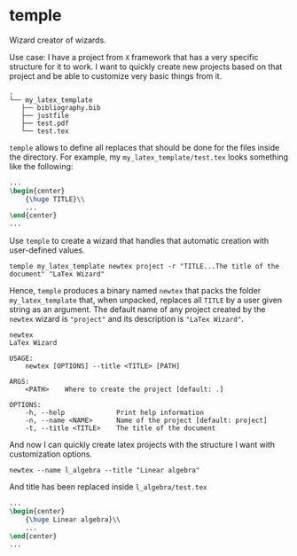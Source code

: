 # temple
Wizard creator of wizards.

Use case: I have a project from `X` framework that has a very specific structure for it to work. I want to quickly create new projects based on that project and be able to customize very basic things from it.

```
.
└── my_latex_template
   ├── bibliography.bib
   ├── justfile
   ├── test.pdf
   └── test.tex 
```

`temple` allows to define all replaces that should be done for the files inside the directory.
For example, my `my_latex_template/test.tex` looks something like the following:

```latex
...
\begin{center}
    {\huge TITLE}\\
    ...
\end{center}
...
```

Use `temple` to create a wizard that handles that automatic creation with user-defined values.

```
temple my_latex_template newtex project -r "TITLE...The title of the document" "LaTex Wizard"
```

Hence, `temple` produces a binary named `newtex` that packs the folder `my_latex_template` that, when unpacked, replaces all `TITLE` by a user given string as an argument. The default name of any project created by the `newtex` wizard is `"project"` and its description is `"LaTex Wizard"`.

```
newtex
LaTex Wizard

USAGE:
    newtex [OPTIONS] --title <TITLE> [PATH]

ARGS:
    <PATH>    Where to create the project [default: .]

OPTIONS:
    -h, --help             Print help information
    -n, --name <NAME>      Name of the project [default: project]
    -t, --title <TITLE>    The title of the document
```

And now I can quickly create latex projects with the structure I want with customization options.

```
newtex --name l_algebra --title "Linear algebra"
```

And title has been replaced inside `l_algebra/test.tex`

```latex
...
\begin{center}
    {\huge Linear algebra}\\
    ...
\end{center}
...
```
